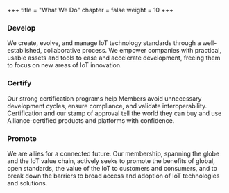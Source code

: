 +++
title = "What We Do"
chapter = false
weight = 10
+++


### Develop

We create, evolve, and manage IoT technology standards through a well-established, collaborative
process. We empower companies with practical, usable assets and tools to ease and accelerate
development, freeing them to focus on new areas of IoT innovation.

### Certify

Our strong certification programs help Members avoid unnecessary development cycles, ensure
compliance, and validate interoperability. Certification and our stamp of approval tell the world
they can buy and use Alliance-certified products and platforms with confidence.

### Promote

We are allies for a connected future. Our membership, spanning the globe and the IoT value chain,
actively seeks to promote the benefits of global, open standards, the value of the IoT to customers
and consumers, and to break down the barriers to broad access and adoption of IoT technologies and
solutions.
